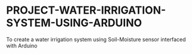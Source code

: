 # PROJECT-WATER-IRRIGATION-SYSTEM-USING-ARDUINO
To create a water irrigation system using Soil-Moisture sensor interfaced with Arduino

